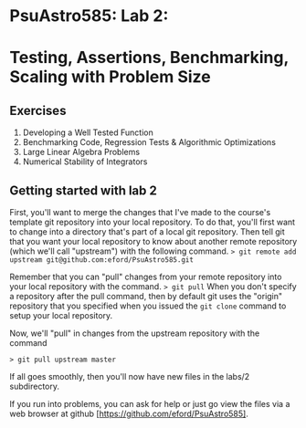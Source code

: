 # PsuAstro585:  Lab 2:  
# Testing, Assertions, Benchmarking, Scaling with Problem Size

## Exercises
1.  Developing a Well Tested Function
2.  Benchmarking Code, Regression Tests & Algorithmic Optimizations
3.  Large Linear Algebra Problems
4.  Numerical Stability of Integrators 

## Getting started with lab 2

First, you'll want to merge the changes that I've made to the course's template git repository into your local repository.
To do that, you'll first want to change into a directory that's part of a local git repository.
Then tell git that you want your local repository to know about another remote repository (which we'll call "upstream") with the following command.
```> git remote add upstream git@github.com:eford/PsuAstro585.git```

Remember that you can "pull" changes from your remote repository into your local repository with the command.
```> git pull```
When you don't specify a repository after the pull command, then by default git uses the "origin" repository that you specified when you issued the `git clone` command to setup your local repository.

Now, we'll "pull" in changes from the upstream repository with the command
```
> git pull upstream master
```

If all goes smoothly, then you'll now have new files in the labs/2 subdirectory.

If you run into problems, you can ask for help or just go view the files via a web browser at github [https://github.com/eford/PsuAstro585].  

 
